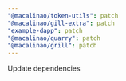 ```yaml
---
"@macalinao/token-utils": patch
"@macalinao/gill-extra": patch
"example-dapp": patch
"@macalinao/quarry": patch
"@macalinao/grill": patch
---
```


Update dependencies
